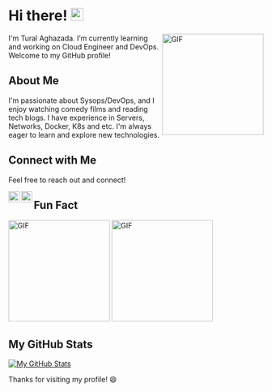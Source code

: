# Hi there! <img src="https://media.giphy.com/media/hvRJCLFzcasrR4ia7z/giphy.gif" width="25px">

<img align="right" alt="GIF" src="https://media.giphy.com/media/uhkgRdrMSnqDBofJru/giphy.gif?raw=true" width="200" height="200" />

I'm Tural Aghazada. I’m currently learning and working on Cloud Engineer and DevOps. Welcome to my GitHub profile!

## About Me

I'm passionate about Sysops/DevOps, and I enjoy watching comedy films and reading tech blogs. I have experience in Servers, Networks, Docker, K8s and etc. I'm always eager to learn and explore new technologies.

## Connect with Me

Feel free to reach out and connect!

<a href="https://www.linkedin.com/in/taghazada">
  <img align="left" alt="LinkdeIn" width="22px" src="https://cdn.jsdelivr.net/npm/simple-icons@v3/icons/linkedin.svg" />
</a> 
<a href="https://t.me/taghazada">
  <img align="left" alt="Abhishek's Telegram" width="22px" src="https://cdn.jsdelivr.net/npm/simple-icons@v3/icons/telegram.svg" />
</a>

## Fun Fact

<img align="bottom" alt="GIF" src="https://media.giphy.com/media/GoHD0xCYwjM5y/giphy.gif?raw=true" width="200" height="200" />
<img align="bottom" alt="GIF" src="https://media.giphy.com/media/QgixZj4y3TwnS/giphy.gif?raw=true" width="200" height="200" />


## My GitHub Stats

[![My GitHub Stats](https://github-readme-stats.vercel.app/api?username=taghazada&show_icons=true&theme=dark)](https://github.com/taghazada)

Thanks for visiting my profile! 😄
